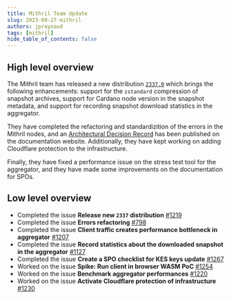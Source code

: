 ```yaml
---
title: Mithril Team Update
slug: 2023-09-27-mithril
authors: jpraynaud
tags: [mithril]
hide_table_of_contents: false
---
```


## High level overview
The Mithril team has released a new distribution [`2337.0`](https://github.com/input-output-hk/mithril/releases/tag/2337.0) which brings the following enhancements: support for the `zstandard` compression of snapshot archives, support for Cardano node version in the snapshot metadata, and support for recording snapshot download statistics in the aggregator.

They have completed the refactoring and standardizition of the errors in the Mithril nodes, and an [Architectural Decision Record](https://mithril.network/doc/adr/6) has been published on the documentation website. Additionally, they have kept working on adding Cloudflare protection to the infrastructure.

Finally, they have fixed a performance issue on the stress test tool for the aggregator, and they have made some improvements on the documentation for SPOs.

## Low level overview
- Completed the issue **Release new `2337` distribution** [#1219](https://github.com/input-output-hk/mithril/issues/1219)
- Completed the issue **Errors refactoring** [#798](https://github.com/input-output-hk/mithril/issues/798)
- Completed the issue **Client traffic creates performance bottleneck in aggregator** [#1207](https://github.com/input-output-hk/mithril/issues/1207)
- Completed the issue **Record statistics about the downloaded snapshot in the aggregator** [#1127](https://github.com/input-output-hk/mithril/issues/1127)
- Completed the issue **Create a SPO checklist for KES keys update** [#1267](https://github.com/input-output-hk/mithril/issues/1267)
- Worked on the issue **Spike: Run client in browser WASM PoC** [#1254](https://github.com/input-output-hk/mithril/issues/1254)
- Worked on the issue **Benchmark aggregator performances** [#1220](https://github.com/input-output-hk/mithril/issues/1220)
- Worked on the issue **Activate Cloudflare protection of infrastructure** [#1230](https://github.com/input-output-hk/mithril/issues/1230)